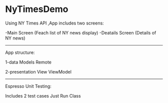 # NyTimesDemo


Using NY Times API ,App includes two screens:

-Main Screen (Feach list of NY news display)
-Deatails Screen (Details of NY news) 

_ _ _ _ _ _ _ _ _ _ _ _ _ _ _ _ _ _ _ _ _ _ _ _ _ 
App structure:

1-data
  Models
  Remote

2-presentation
 View 
 ViewModel
 _ _ _ _ _ _ _ _ _ _ _ _ _ _ _ _ _ _ _ _ _ _ _ _ _ 
 
 Espresso Unit Testing:
 
 Includes 2 test cases 
 Just Run Class
